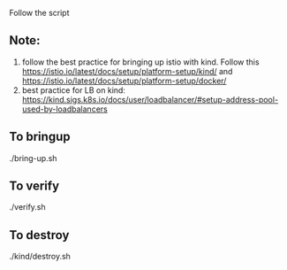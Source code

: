 Follow the script 

## Note: 
1. follow the best practice for bringing up istio with kind. Follow this https://istio.io/latest/docs/setup/platform-setup/kind/ and https://istio.io/latest/docs/setup/platform-setup/docker/
1. best practice for LB on kind: https://kind.sigs.k8s.io/docs/user/loadbalancer/#setup-address-pool-used-by-loadbalancers


## To bringup
./bring-up.sh
## To verify
./verify.sh 
## To destroy
./kind/destroy.sh
